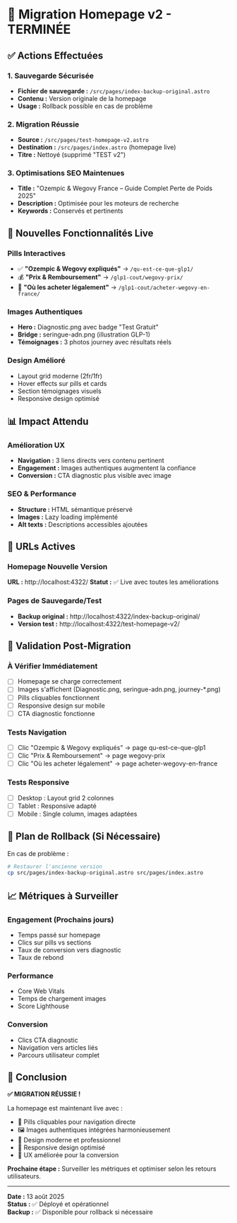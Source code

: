 # 🚀 Migration Homepage v2 - TERMINÉE

## ✅ Actions Effectuées

### 1. Sauvegarde Sécurisée
- **Fichier de sauvegarde :** `/src/pages/index-backup-original.astro`
- **Contenu :** Version originale de la homepage
- **Usage :** Rollback possible en cas de problème

### 2. Migration Réussie
- **Source :** `/src/pages/test-homepage-v2.astro`
- **Destination :** `/src/pages/index.astro` (homepage live)
- **Titre :** Nettoyé (supprimé "TEST v2")

### 3. Optimisations SEO Maintenues
- **Title :** "Ozempic & Wegovy France – Guide Complet Perte de Poids 2025"
- **Description :** Optimisée pour les moteurs de recherche
- **Keywords :** Conservés et pertinents

## 🎯 Nouvelles Fonctionnalités Live

### Pills Interactives
- ✅ **"Ozempic & Wegovy expliqués"** → `/qu-est-ce-que-glp1/`
- 💰 **"Prix & Remboursement"** → `/glp1-cout/wegovy-prix/`
- 🏥 **"Où les acheter légalement"** → `/glp1-cout/acheter-wegovy-en-france/`

### Images Authentiques
- **Hero :** Diagnostic.png avec badge "Test Gratuit"
- **Bridge :** seringue-adn.png (illustration GLP-1)
- **Témoignages :** 3 photos journey avec résultats réels

### Design Amélioré
- Layout grid moderne (2fr/1fr)
- Hover effects sur pills et cards
- Section témoignages visuels
- Responsive design optimisé

## 📊 Impact Attendu

### Amélioration UX
- **Navigation :** 3 liens directs vers contenu pertinent
- **Engagement :** Images authentiques augmentent la confiance
- **Conversion :** CTA diagnostic plus visible avec image

### SEO & Performance
- **Structure :** HTML sémantique préservé
- **Images :** Lazy loading implémenté
- **Alt texts :** Descriptions accessibles ajoutées

## 🔗 URLs Actives

### Homepage Nouvelle Version
**URL :** http://localhost:4322/
**Statut :** ✅ Live avec toutes les améliorations

### Pages de Sauvegarde/Test
- **Backup original :** http://localhost:4322/index-backup-original/
- **Version test :** http://localhost:4322/test-homepage-v2/

## 🧪 Validation Post-Migration

### À Vérifier Immédiatement
- [ ] Homepage se charge correctement
- [ ] Images s'affichent (Diagnostic.png, seringue-adn.png, journey-*.png)
- [ ] Pills cliquables fonctionnent
- [ ] Responsive design sur mobile
- [ ] CTA diagnostic fonctionne

### Tests Navigation
- [ ] Clic "Ozempic & Wegovy expliqués" → page qu-est-ce-que-glp1
- [ ] Clic "Prix & Remboursement" → page wegovy-prix
- [ ] Clic "Où les acheter légalement" → page acheter-wegovy-en-france

### Tests Responsive
- [ ] Desktop : Layout grid 2 colonnes
- [ ] Tablet : Responsive adapté
- [ ] Mobile : Single column, images adaptées

## 🚨 Plan de Rollback (Si Nécessaire)

En cas de problème :
```bash
# Restaurer l'ancienne version
cp src/pages/index-backup-original.astro src/pages/index.astro
```

## 📈 Métriques à Surveiller

### Engagement (Prochains jours)
- Temps passé sur homepage
- Clics sur pills vs sections
- Taux de conversion vers diagnostic
- Taux de rebond

### Performance
- Core Web Vitals
- Temps de chargement images
- Score Lighthouse

### Conversion
- Clics CTA diagnostic
- Navigation vers articles liés
- Parcours utilisateur complet

## 🎉 Conclusion

**✅ MIGRATION RÉUSSIE !**

La homepage est maintenant live avec :
- 🔗 Pills cliquables pour navigation directe
- 🖼️ Images authentiques intégrées harmonieusement  
- 🎨 Design moderne et professionnel
- 📱 Responsive design optimisé
- 🚀 UX améliorée pour la conversion

**Prochaine étape :** Surveiller les métriques et optimiser selon les retours utilisateurs.

---
**Date :** 13 août 2025  
**Status :** ✅ Déployé et opérationnel  
**Backup :** ✅ Disponible pour rollback si nécessaire
